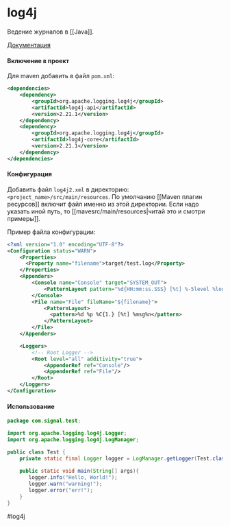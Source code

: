 # log4j

Ведение журналов в [[Java]].

[Документация](https://logging.apache.org/log4j/2.x/manual/api.html)
#### Включение в проект

Для maven добавить в файл `pom.xml`:

```xml
<dependencies>
    <dependency>
        <groupId>org.apache.logging.log4j</groupId>
        <artifactId>log4j-api</artifactId>
        <version>2.21.1</version>
    </dependency>
    <dependency>
        <groupId>org.apache.logging.log4j</groupId>
        <artifactId>log4j-core</artifactId>
        <version>2.21.1</version>
    </dependency>
</dependencies>
```


#### Конфигурация

Добавить файл `log4j2.xml` в директорию: `<project_name>/src/main/resources`. По умолчанию [[Maven плагин ресурсов]] включит файл именно из этой директории. Если надо указать иной путь, то [[mavesrc/main/resources|читай это и смотри примеры]].

Пример файла конфигурации:

```xml
<?xml version="1.0" encoding="UTF-8"?>
<Configuration status="WARN">
    <Properties>
      <Property name="filename">target/test.log</Property>
    </Properties>
    <Appenders>
        <Console name="Console" target="SYSTEM_OUT">
            <PatternLayout pattern="%d{HH:mm:ss.SSS} [%t] %-5level %logger{36} - %msg%n"/>
        </Console>
        <File name="File" fileName="${filename}">
            <PatternLayout>
              <pattern>%d %p %C{1.} [%t] %msg%n</pattern>
            </PatternLayout>
        </File>
    </Appenders>

    <Loggers>
        <!-- Root Logger -->
        <Root level="all" additivity="true">
            <AppenderRef ref="Console"/>
            <AppenderRef ref="File"/>
        </Root>
    </Loggers>
</Configuration>
```

#### Использование

```java
package com.signal.test;

import org.apache.logging.log4j.Logger;
import org.apache.logging.log4j.LogManager;

public class Test {
    private static final Logger logger = LogManager.getLogger(Test.class);
    
    public static void main(String[] args){  
       logger.info("Hello, World!");
       logger.warn("warning!");
       logger.error("err!");
    }
}
```






#log4j